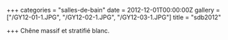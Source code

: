 +++
categories = "salles-de-bain"
date = 2012-12-01T00:00:00Z
gallery = ["/GY12-01-1.JPG", "/GY12-02-1.JPG", "/GY12-03-1.JPG"]
title = "sdb2012"

+++
Chêne massif et stratifié blanc.